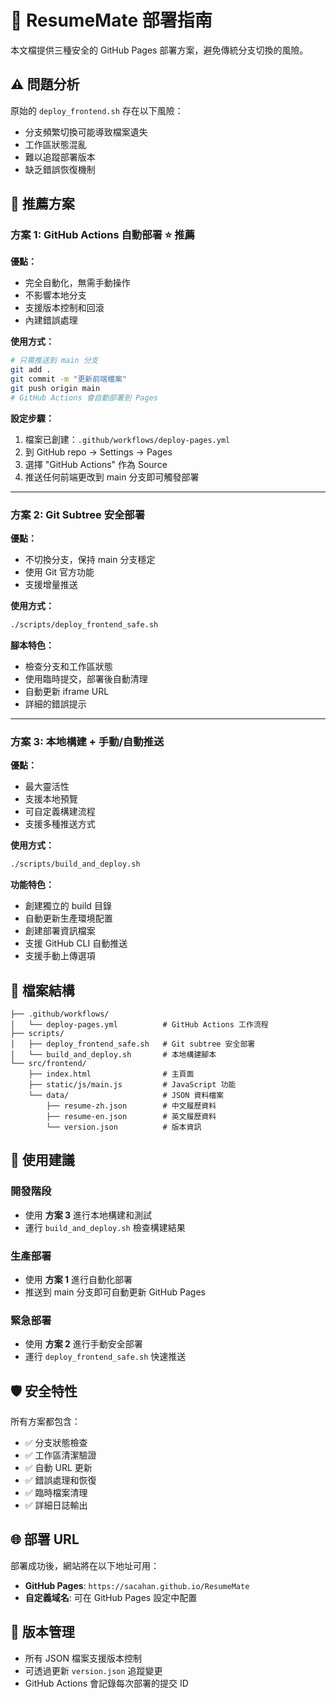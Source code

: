 # 🚀 ResumeMate 部署指南

本文檔提供三種安全的 GitHub Pages 部署方案，避免傳統分支切換的風險。

## ⚠️ 問題分析

原始的 `deploy_frontend.sh` 存在以下風險：

- 分支頻繁切換可能導致檔案遺失
- 工作區狀態混亂
- 難以追蹤部署版本
- 缺乏錯誤恢復機制

## 🎯 推薦方案

### 方案 1: GitHub Actions 自動部署 ⭐️ **推薦**

**優點：**

- 完全自動化，無需手動操作
- 不影響本地分支
- 支援版本控制和回滾
- 內建錯誤處理

**使用方式：**

```bash
# 只需推送到 main 分支
git add .
git commit -m "更新前端檔案"
git push origin main
# GitHub Actions 會自動部署到 Pages
```

**設定步驟：**

1. 檔案已創建：`.github/workflows/deploy-pages.yml`
2. 到 GitHub repo → Settings → Pages
3. 選擇 "GitHub Actions" 作為 Source
4. 推送任何前端更改到 main 分支即可觸發部署

---

### 方案 2: Git Subtree 安全部署

**優點：**

- 不切換分支，保持 main 分支穩定
- 使用 Git 官方功能
- 支援增量推送

**使用方式：**

```bash
./scripts/deploy_frontend_safe.sh
```

**腳本特色：**

- 檢查分支和工作區狀態
- 使用臨時提交，部署後自動清理
- 自動更新 iframe URL
- 詳細的錯誤提示

---

### 方案 3: 本地構建 + 手動/自動推送

**優點：**

- 最大靈活性
- 支援本地預覽
- 可自定義構建流程
- 支援多種推送方式

**使用方式：**

```bash
./scripts/build_and_deploy.sh
```

**功能特色：**

- 創建獨立的 build 目錄
- 自動更新生產環境配置
- 創建部署資訊檔案
- 支援 GitHub CLI 自動推送
- 支援手動上傳選項

## 📁 檔案結構

```
├── .github/workflows/
│   └── deploy-pages.yml          # GitHub Actions 工作流程
├── scripts/
│   ├── deploy_frontend_safe.sh   # Git subtree 安全部署
│   └── build_and_deploy.sh       # 本地構建腳本
└── src/frontend/
    ├── index.html                # 主頁面
    ├── static/js/main.js         # JavaScript 功能
    └── data/                     # JSON 資料檔案
        ├── resume-zh.json        # 中文履歷資料
        ├── resume-en.json        # 英文履歷資料
        └── version.json          # 版本資訊
```

## 🔧 使用建議

### 開發階段

- 使用 **方案 3** 進行本地構建和測試
- 運行 `build_and_deploy.sh` 檢查構建結果

### 生產部署

- 使用 **方案 1** 進行自動化部署
- 推送到 main 分支即可自動更新 GitHub Pages

### 緊急部署

- 使用 **方案 2** 進行手動安全部署
- 運行 `deploy_frontend_safe.sh` 快速推送

## 🛡️ 安全特性

所有方案都包含：

- ✅ 分支狀態檢查
- ✅ 工作區清潔驗證
- ✅ 自動 URL 更新
- ✅ 錯誤處理和恢復
- ✅ 臨時檔案清理
- ✅ 詳細日誌輸出

## 🌐 部署 URL

部署成功後，網站將在以下地址可用：

- **GitHub Pages**: `https://sacahan.github.io/ResumeMate`
- **自定義域名**: 可在 GitHub Pages 設定中配置

## 🔄 版本管理

- 所有 JSON 檔案支援版本控制
- 可透過更新 `version.json` 追蹤變更
- GitHub Actions 會記錄每次部署的提交 ID
